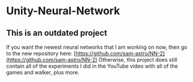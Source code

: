 # Unity-Neural-Network

## This is an outdated project
If you want the newest neural networks that I am working on now, then go to the new repository here: [https://github.com/sam-astro/NN-2](https://github.com/sam-astro/NN-2)
Otherwise, this project does still contain all of the experiments I did in the YouTube video with all of the games and walker, plus more.
